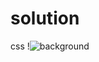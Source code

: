 # solution
css
!![background](https://user-images.githubusercontent.com/67863980/88562983-069a7100-d04f-11ea-88b3-57676f13622a.jpg)

